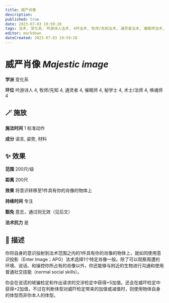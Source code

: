 ```yaml
---
title: 威严肖像
description: 
published: true
date: 2023-07-03 19:59:28
tags: 法术, 变化系, 吟游诗人法术, 4环法术, 牧师/先知法术, 通灵者法术, 催眠师法术, 秘学士法术, 术士/法师法术, 唤魂师法术
editor: markdown
dateCreated: 2023-07-03 19:59:28
---
```


# **威严肖像** *Majestic image*

**学派** 变化系 

**环位** 吟游诗人 4, 牧师/先知 4, 通灵者 4, 催眠师 4, 秘学士 4, 术士/法师 4, 唤魂师 4

## 🪄 施放

**施法时间** 1 标准动作

**成分** 语言, 姿势, 材料

## ✨ 效果  

**范围** 200尺/级

**距离** 200尺 

**效果** 将意识转移至1件具有你的肖像的物体上 

**持续时间** 专注 

**豁免** 意志，通过则无效（见后文）

**法术抗力** 是

## 📖 描述

你将自身的意识投射到法术范围之内的1件具有你的肖像的物体上，就如同使用意识投影（Enter Image；APG）法术选择1个特定肖像一般。除了可以观察周遭的环境、说话、和操控你所占有的肖像以外，你还能够与附近的生物进行沟通和使用普通社交技能（normal social skills）。

你会在说谎的唬骗检定和作出请求的交涉检定中获得+5加值。还会在威吓检定中获得+2加值，不过在判断体型对威吓检定带来的加值或减值时，则使用物体自身的体型而非你本人的体型。
    